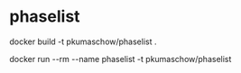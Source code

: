 # phaselist

docker build -t pkumaschow/phaselist .

docker run --rm --name phaselist -t pkumaschow/phaselist


